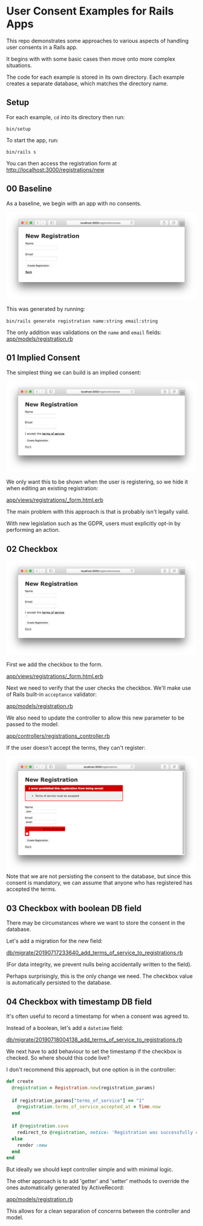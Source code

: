 # User Consent Examples for Rails Apps

This repo demonstrates some approaches to various aspects of handling user consents in a Rails app.

It begins with with some basic cases then move onto more complex situations.

The code for each example is stored in its own directory.
Each example creates a separate database, which matches the directory name.

## Setup

For each example, `cd` into its directory then run:

```
bin/setup
```

To start the app, run:

```
bin/rails s
```
You can then access the registration form at
[http://localhost:3000/registrations/new](http://localhost:3000/registrations/new) 

## 00 Baseline

As a baseline, we begin with an app with no consents.

![](images/00.png)

This was generated by running:

`bin/rails generate registration name:string email:string`

The only addition was validations on the `name` and `email` fields:
[app/models/registration.rb](00_consents_example_app/app/models/registration.rb#L2-L4)

## 01 Implied Consent

The simplest thing we can build is an implied consent:

![](images/01.png)

We only want this to be shown when the user is registering, so we hide it when editing an existing registration:

[app/views/registrations/_form.html.erb](01_consents_example_app/app/views/registrations/_form.html.erb)

The main problem with this approach is that is probably isn't legally valid.

With new legislation such as the GDPR, users must explicitly opt-in by performing an action.

## 02 Checkbox

![](images/02.png)

First we add the checkbox to the form.

[app/views/registrations/_form.html.erb](02_consents_example_app/app/views/registrations/_form.html.erb#L25-L28)

Next we need to verify that the user checks the checkbox.
We'll make use of Rails built-in `acceptance` validator:

[app/models/registration.rb](02_consents_example_app/app/models/registration.rb#L4)

We also need to update the controller to allow this new parameter to be passed to the model:

[app/controllers/registrations_controller.rb](02_consents_example_app/app/controllers/registrations_controller.rb#L72)

If the user doesn't accept the terms, they can't register:

![](images/02_error.png)
Note that we are not persisting the consent to the database, but since this consent is mandatory, we can assume that anyone who has registered has accepted the terms.

## 03 Checkbox with boolean DB field

There may be circumstances where we want to store the consent in the database.

Let's add a migration for the new field:

[db/migrate/20190717233640_add_terms_of_service_to_registrations.rb](03_consents_example_app/db/migrate/20190717233640_add_terms_of_service_to_registrations.rb)

(For data integrity, we prevent nulls being accidentally written to the field).

Perhaps surprisingly, this is the only change we need. The checkbox value is automatically persisted to the database.

## 04 Checkbox with timestamp DB field

It's often useful to record a timestamp for when a consent was agreed to.

Instead of a boolean, let's add a `datetime` field:

[db/migrate/20190718004138_add_terms_of_service_to_registrations.rb](04_consents_example_app/db/migrate/20190718004138_add_terms_of_service_accepted_at_to_registrations.rb)

We next have to add behaviour to set the timestamp if the checkbox is checked.
So where should this code live?

I don't recommend this approach, but one option is in the controller:

```ruby
def create
  @registration = Registration.new(registration_params)

  if registration_params["terms_of_service"] == "1"
    @registration.terms_of_service_accepted_at = Time.now
  end

  if @registration.save
    redirect_to @registration, notice: 'Registration was successfully created.'
  else
    render :new
  end
end
```

But ideally we should kept controller simple and with minimal logic.

The other approach is to add 'getter' and 'setter' methods to override the ones
automatically generated by ActiveRecord:

[app/models/registration.rb](04_consents_example_app/app/models/registration.rb#L6-L14)

This allows for a clean separation of concerns between the controller and model.
